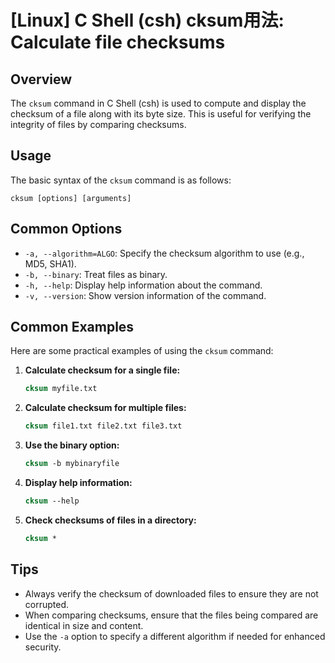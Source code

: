# [Linux] C Shell (csh) cksum用法: Calculate file checksums

## Overview
The `cksum` command in C Shell (csh) is used to compute and display the checksum of a file along with its byte size. This is useful for verifying the integrity of files by comparing checksums.

## Usage
The basic syntax of the `cksum` command is as follows:

```
cksum [options] [arguments]
```

## Common Options
- `-a, --algorithm=ALGO`: Specify the checksum algorithm to use (e.g., MD5, SHA1).
- `-b, --binary`: Treat files as binary.
- `-h, --help`: Display help information about the command.
- `-v, --version`: Show version information of the command.

## Common Examples
Here are some practical examples of using the `cksum` command:

1. **Calculate checksum for a single file:**
   ```csh
   cksum myfile.txt
   ```

2. **Calculate checksum for multiple files:**
   ```csh
   cksum file1.txt file2.txt file3.txt
   ```

3. **Use the binary option:**
   ```csh
   cksum -b mybinaryfile
   ```

4. **Display help information:**
   ```csh
   cksum --help
   ```

5. **Check checksums of files in a directory:**
   ```csh
   cksum *
   ```

## Tips
- Always verify the checksum of downloaded files to ensure they are not corrupted.
- When comparing checksums, ensure that the files being compared are identical in size and content.
- Use the `-a` option to specify a different algorithm if needed for enhanced security.
